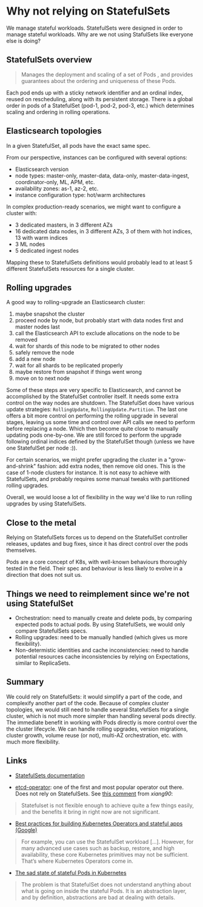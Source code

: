 # Why not relying on StatefulSets

We manage stateful workloads. StatefulSets were designed in order to manage stateful workloads. Why are we not using StafulSets like everyone else is doing?

## StatefulSets overview

> Manages the deployment and scaling of a set of Pods , and provides guarantees about the ordering and uniqueness of these Pods.

Each pod ends up with a sticky network identifier and an ordinal index, reused on rescheduling, along with its persistent storage. There is a global order in pods of a StatefulSet (pod-1, pod-2, pod-3, etc.) which determines scaling and ordering in rolling operations.

## Elasticsearch topologies

In a given StatefulSet, all pods have the exact same spec.

From our perspective, instances can be configured with several options:

- Elasticsearch version
- node types: master-only, master-data, data-only, master-data-ingest, coordinator-only, ML, APM, etc.
- availability zones: as-1, az-2, etc.
- instance configuration type: hot/warm architectures

In complex production-ready scenarios, we might want to configure a cluster with:

- 3 dedicated masters, in 3 different AZs
- 16 dedicated data nodes, in 3 different AZs, 3 of them with hot indices, 13 with warm indices
- 3 ML nodes
- 5 dedicated ingest nodes

Mapping these to StatefulSets definitions would probably lead to at least 5 different StatefulSets resources for a single cluster.

## Rolling upgrades

A good way to rolling-upgrade an Elasticsearch cluster:

1. maybe snapshot the cluster
2. proceed node by node, but probably start with data nodes first and master nodes last
3. call the Elasticsearch API to exclude allocations on the node to be removed
4. wait for shards of this node to be migrated to other nodes
5. safely remove the node
6. add a new node
7. wait for all shards to be replicated properly
8. maybe restore from snapshot if things went wrong
9. move on to next node

Some of these steps are very specific to Elasticsearch, and cannot be accomplished by the StatefulSet controller itself. It needs some extra control on the way nodes are shutdown. The StatefulSet does have various update strategies: `RollingUpdate`, `RollingUpdate.Partition`. The last one offers a bit more control on performing the rolling upgrade in several stages, leaving us some time and control over API calls we need to perform before replacing a node. Which then become quite close to manually updating pods one-by-one. We are still forced to perform the upgrade following ordinal indices defined by the StatefulSet though (unless we have one StatefulSet per node :)).

For certain scenarios, we might prefer upgrading the cluster in a "grow-and-shrink" fashion: add extra nodes, then remove old ones. This is the case of 1-node clusters for instance. It is not easy to achieve with StatefulSets, and probably requires some manual tweaks with partitioned rolling upgrades.

Overall, we would loose a lot of flexibility in the way we'd like to run rolling upgrades by using StatefulSets.

## Close to the metal

Relying on StatefulSets forces us to depend on the StatefulSet controller releases, updates and bug fixes, since it has direct control over the pods themselves.

Pods are a core concept of K8s, with well-known behaviours thoroughly tested in the field. Their spec and behaviour is less likely to evolve in a direction that does not suit us.

## Things we need to reimplement since we're not using StatefulSet

- Orchestration: need to manually create and delete pods, by comparing expected pods to actual pods. By using StatefulSets, we would only compare StatefulSets specs.
- Rolling upgrades: need to be manually handled (which gives us more flexibility).
- Non-determistic identities and cache inconsistencies: need to handle potential resources cache inconsistencies by relying on Expectations, similar to ReplicaSets.

## Summary

We could rely on StatefulSets: it would simplify a part of the code, and complexify another part of the code. Because of complex cluster topologies, we would still need to handle several StatefulSets for a single cluster, which is not much more simpler than handling several pods directly. The immediate benefit in working with Pods directly is more control over the the cluster lifecycle. We can handle rolling upgrades, version migrations, cluster growth, volume reuse (or not), multi-AZ orchestration, etc. with much more flexibility.

## Links

- [StatefulSets documentation](https://kubernetes.io/docs/concepts/workloads/controllers/statefulset/)

- [etcd-operator](https://github.com/coreos/etcd-operator): one of the first and most popular operator out there. Does not rely on StatefulSets. See [this comment](https://github.com/coreos/etcd-operator/issues/1323#issuecomment-317875165) from _xiang90_:
> Statefulset is not flexible enough to achieve quite a few things easily, and the benefits it bring in right now are not significant.

- [Best practices for building Kubernetes Operators and stateful apps (Google)](https://cloud.google.com/blog/products/containers-kubernetes/best-practices-for-building-kubernetes-operators-and-stateful-apps)
> For example, you can use the StatefulSet workload [...]. However, for many advanced use cases such as backup, restore, and high availability, these core Kubernetes primitives may not be sufficient. That’s where Kubernetes Operators come in.

- [The sad state of stateful Pods in Kubernetes](https://elastisys.com/2018/09/18/sad-state-stateful-pods-kubernetes/)
> The problem is that StatefulSet does not understand anything about what is going on inside the stateful Pods. It is an abstraction layer, and by definition, abstractions are bad at dealing with details.
